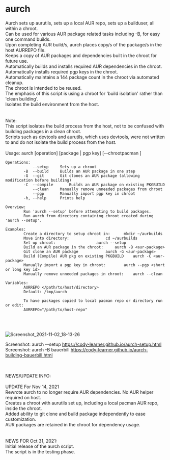 # aurch

Aurch sets up aurutils, sets up a local AUR repo, sets up a builduser, all within a chroot. <br>
Can be used for various AUR package related tasks including -B, for easy one command builds. <br>
Upon completing AUR build/s, aurch places copy/s of the package/s in the host AURREPO file. <br>
Keeps a copy of AUR packages and dependencies built in the chroot for future use. <br>
Automatically builds and installs required AUR dependencies in the chroot. <br>
Automatically installs required pgp keys in the chroot. <br>
Automatically maintains a 144 package count in the chroot via automated cleanup. <br>
The chroot is intended to be reused. <br>
The emphasis of this script is using a chroot for 'build isolation' rather than 'clean building'. <br>
Isolates the build environment from the host. <br>
<br>
<br>
Note: <br>
This script isolates the build process from the host, not to be confused with building packages in a clean chroot. <br>
Scripts such as devtools and aurutils, which uses devtools, were not written to and do not isolate the build process from the host. <br>
<br>
    Usage:
    		aurch [operation] [package | pgp key] [--chrootpacman <pacman commands> <packages>]
    
    
    Operations: 
    		    --setup		Sets up a chroot
    		-B  --build		Builds an AUR package in one step
    		-G  --git		Git clones an AUR package (allowing modification before building)
    		-C  --compile		Builds an AUR package on existing PKGBUILD
    		    --clean		Manually remove unneeded packages from chroot
    		    --pgp		Manually import pgp key in chroot
    		-h, --help		Prints help
    
    Overview:
    		Run 'aurch --setup' before attempting to build packages.
    		Run aurch from directory containing chroot created during 'aurch --setup'.
    
    Examples:
    		Create a directory to setup chroot in:		mkdir ~/aurbuilds
    		Move into directory:				cd ~/aurbuilds
    		Set up chroot:					aurch --setup		 
    		Build an AUR package in the chroot:		aurch -B <aur-package>
    		Git clone an AUR package			aurch -G <aur-package>
    		Build (Compile) AUR pkg on existing PKGBUILD	aurch -C <aur-package>
    		Manually import a pgp key in chroot:		aurch --pgp <short or long key id>
    		Manually remove unneeded packages in chroot:	aurch --clean
    
    Variables:
    		AURREPO </path/to/host/directory>
    		Default: /tmp/aurch
    
    		To have packages copied to local pacman repo or directory run or edit:
    		AURREPO="/path/to/host-repo"
    
<br>
<br>

![Screenshot_2021-11-02_18-13-26](https://user-images.githubusercontent.com/36802396/140189725-9f30c9dc-b071-447c-9cd9-a2c177ac3371.png)

Screenshot: aurch --setup	 https://cody-learner.github.io/aurch-setup.html <br>
Screenshot: aurch -B bauerbill	 https://cody-learner.github.io/aurch-building-bauerbill.html <br>

<br>
<br>
NEWS/UPDATE INFO:<br>
<br>
UPDATE For  Nov 14, 2021 <br>
Rewrote aurch to no longer require AUR dependencies. No AUR helper required on host. <br>
Creates a chroot with aurutils set up, including a local pacman AUR repo, inside the chroot. <br>
Added ability to git clone and build package independently to ease customization. <br>
AUR packages are retained in the chroot for dependency usage. <br>
<br>
<br>
NEWS FOR Oct 31, 2021: <br>
Initial release of the aurch script. <br>
The script is in the testing phase. <br>
